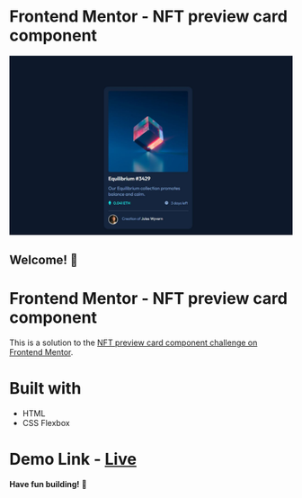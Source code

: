 # Frontend Mentor - NFT preview card component

![Design preview for the NFT preview card component coding challenge](./design/screenshot.JPG)

## Welcome! 👋
# Frontend Mentor - NFT preview card component

This is a solution to the [NFT preview card component challenge on Frontend Mentor](https://www.frontendmentor.io/challenges/nft-preview-card-component-SbdUL_w0U).

# Built with 

- HTML
- CSS Flexbox

# Demo Link - [Live](https://curious-concha-daef5e.netlify.app/)

**Have fun building!** 🚀